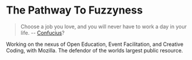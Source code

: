 # The Pathway To Fuzzyness

> Choose a job you love, and you will never have to work a day in your life.
> -- [Confucius](http://boards.straightdope.com/sdmb/showthread.php?t=648294)?

Working on the nexus of Open Education, Event Facilitation, and Creative Coding, with Mozilla. The defendor of the worlds largest public resource.
